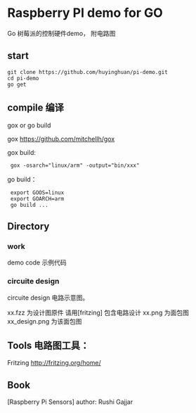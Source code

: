 # Raspberry PI  demo for  GO 

Go 树莓派的控制硬件demo， 附电路图

## start

```
git clone https://github.com/huyinghuan/pi-demo.git
cd pi-demo
go get
```

## compile 编译

gox or go build

gox https://github.com/mitchellh/gox

gox build:
```
 gox -osarch="linux/arm" -output="bin/xxx"
```

go build：

```
 export GOOS=linux
 export GOARCH=arm
 go build ...
```

##  Directory 

### work

demo code
示例代码

### circuite design

circuite design  电路示意图。

xx.fzz 为设计图原件 请用[fritzing] 包含电路设计
xx.png 为面包图
xx_design.png 为该面包图

## Tools 电路图工具： 

Fritzing http://fritzing.org/home/

## Book

[Raspberry Pi Sensors] author: Rushi Gajjar